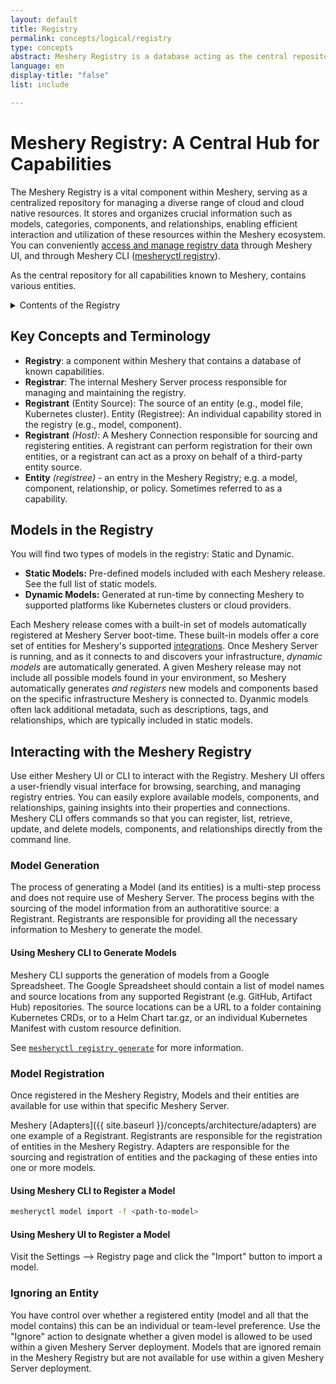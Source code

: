 ```yaml
---
layout: default
title: Registry
permalink: concepts/logical/registry
type: concepts
abstract: Meshery Registry is a database acting as the central repository for all capabilities known to Meshery. These capabilities encompass various entities, including models, components, relationships, and policies.
language: en
display-title: "false"
list: include

---
```

# Meshery Registry: A Central Hub for Capabilities

The Meshery Registry is a vital component within Meshery, serving as a centralized repository for managing a diverse range of cloud and cloud native resources. It stores and organizes crucial information such as models, categories, components, and relationships, enabling efficient interaction and utilization of these resources within the Meshery ecosystem. You can conveniently [access and manage registry data](#interacting-with-the-meshery-registry) through Meshery UI, and through Meshery CLI ([mesheryctl registry]({{site.baseurl}}/reference/mesheryctl/#meshery-registry-management)).

As the central repository for all capabilities known to Meshery, contains various entities.

<details>
  <summary>Contents of the Registry</summary>
  <br /><br />
  <a href="../models">Models</a>: Blueprints defining configurations for interacting with cloud-native infrastructure. They consist of operations, components, relationships, and policies.
  <ul>
    <li><a href="../components">Components</a>: Reusable building blocks for depicting capabilities defined within models.</li>
    <li><a href="../relationships">Relationships</a>: Define the nature of connections between components within a model, describing how they interact and depend on each other.</li>
    <li><a href="../policies">Policies</a>: Enforce specific rules and governance for system behavior under Meshery's management.</li>
    <li><a href="../connections">Connections</a>: Managed and unmanaged resources that Meshery can interact with.</li>
    <li><a href="../credentials">Credentials</a>: Optionally, included secrets associated with connections contained in a model.</li>
  </ul>
  <br />
</details>

## Key Concepts and Terminology

- **Registry**: a component within Meshery that contains a database of known capabilities.
- **Registrar**: The internal Meshery Server process responsible for managing and maintaining the registry.
- **Registrant** (Entity Source): The source of an entity (e.g., model file, Kubernetes cluster).
Entity (Registree): An individual capability stored in the registry (e.g., model, component).
- **Registrant** *(Host)*: A Meshery Connection responsible for sourcing and registering entities. A registrant can perform registration for their own entities, or a registrant can act as a proxy on behalf of a third-party entity source.
- **Entity** *(registree)* - an entry in the Meshery Registry; e.g. a model, component, relationship, or policy. Sometimes referred to as a capability.
<!-- - **Entity Source**: an entity’s original location from which it was sourced; e.g. (source_uri is used as the flag by Meshery Server to assess whether additional support). The Entity Source should have all the information that Meshery needs to generate the components.   -->

## Models in the Registry

You will find two types of models in the registry: Static and Dynamic.

- **Static Models:** Pre-defined models included with each Meshery release. See the full list of static models.
- **Dynamic Models:** Generated at run-time by connecting Meshery to supported platforms like Kubernetes clusters or cloud providers.

Each Meshery release comes with a built-in set of models automatically registered at Meshery Server boot-time. These built-in models offer a core set of entities for Meshery's supported [integrations](/extensibility/integrations). Once Meshery Server is running, and as it connects to and discovers your infrastructure, *dynamic models* are automatically generated. A given Meshery release may not include all possible models found in your environment, so Meshery automatically generates *and registers* new models and components based on the specific infrastructure Meshery is connected to. Dyanmic models often lack additional metadata, such as descriptions, tags, and relationships, which are typically included in static models.

## Interacting with the Meshery Registry

Use either Meshery UI or CLI to interact with the Registry. Meshery UI offers a user-friendly visual interface for browsing, searching, and managing registry entries. You can easily explore available models, components, and relationships, gaining insights into their properties and connections. Meshery CLI offers commands so that you can register, list, retrieve, update, and delete models, components, and relationships directly from the command line.

### Model Generation

The process of generating a Model (and its entities) is a multi-step process and does not require use of Meshery Server. The process begins with the sourcing of the model information from an authoratitive source: a Registrant. Registrants are responsible for providing all the necessary information to Meshery to generate the model.

#### Using Meshery CLI to Generate Models

Meshery CLI supports the generation of models from a Google Spreadsheet. The Google Spreadsheet should contain a list of model names and source locations from any supported Registrant (e.g. GitHub, Artifact Hub) repositories. The source locations can be a URL to a folder containing Kubernetes CRDs, or to a Helm Chart tar.gz, or an individual Kubernetes Manifest with custom resource definition.

See [`mesheryctl registry generate`](/reference/mesheryctl/registry/generate) for more information.

### Model Registration

Once registered in the Meshery Registry, Models and their entities are available for use within that specific Meshery Server.

Meshery [Adapters]({{ site.baseurl }}/concepts/architecture/adapters) are one example of a Registrant. Registrants are responsible for the registration of entities in the Meshery Registry. Adapters are responsible for the sourcing and registration of entities and the packaging of these enties into one or more models.

#### Using Meshery CLI to Register a Model

```bash
mesheryctl model import -f <path-to-model>
```

#### Using Meshery UI to Register a Model

Visit the Settings --> Registry page and click the "Import" button to import a model.

### Ignoring an Entity

You have control over whether a registered entity (model and all that the model contains) this can be an individual or team-level preference. Use the "Ignore" action to designate whether a given model is allowed to be used within a given Meshery Server deployment. Models that are ignored remain in the Meshery Registry but are not available for use within a given Meshery Server deployment.

